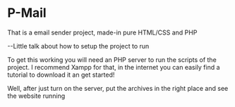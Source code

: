 # P-Mail
That is a email sender project, made-in pure HTML/CSS and PHP

--Little talk about how to setup the project to run

To get this working you will need an PHP server to run the scripts of the project. 
I recommend Xampp for that, in the internet you can easily find a tutorial to download it an get started!

Well, after just turn on the server, put the archives in the right place and see the website running
